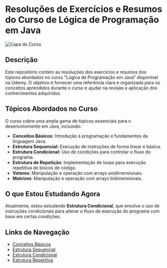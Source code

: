 # Resoluções de Exercícios e Resumos do Curso de Lógica de Programação em Java

![Capa do Curso](https://i.pinimg.com/736x/de/64/57/de6457f755d461fd151a34b6da26203a.jpg)

## Descrição

Este repositório contém as resoluções dos exercícios e resumos dos tópicos abordados no curso "Lógica de Programação em Java" disponível na Udemy. O objetivo é fornecer uma referência clara e organizada para os conceitos aprendidos durante o curso e ajudar na revisão e aplicação dos conhecimentos adquiridos.

## Tópicos Abordados no Curso

O curso cobre uma ampla gama de tópicos essenciais para o desenvolvimento em Java, incluindo:

- **Conceitos Básicos:** Introdução à programação e fundamentos da linguagem Java.
- **Estrutura Sequencial:** Execução de instruções de forma linear e básica.
- **Estrutura Condicional:** Uso de condições para controlar o fluxo do programa.
- **Estrutura de Repetição**: Implementação de loops para execução repetitiva de blocos de código.
- **Vetores**: Manipulação e operação com arrays unidimensionais.
- **Matrizes**: Manipulação e operação com arrays bidimensionais.

## O que Estou Estudando Agora

Atualmente, estou estudando **Estrutura Condicional**, que envolve o uso de instruções condicionais para alterar o fluxo de execução do programa com base em certas condições.

## Links de Navegação

- [Conceitos Básicos](https://github.com/andredeomondes/java-logica-de-programacao/blob/main/conceitos-basicos.md)
- [Estrutura Sequencial](https://github.com/andredeomondes/java-logica-de-programacao/blob/main/estrutura-sequencial/estrutura-sequencial.md)
- [Estrutura Condicional](https://github.com/andredeomondes/java-logica-de-programacao/blob/main/estrutura-condicional/estrutura-condicional.md)
- [Estrutura Repetitiva](https://github.com/andredeomondes/java-logica-de-programacao/blob/main/estrutura-repetitiva/estrutura_repetitiva/estrutura-repetitiva.md)
